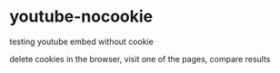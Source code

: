 # youtube-nocookie
testing youtube embed without cookie

delete cookies in the browser, visit one of the pages, compare results
